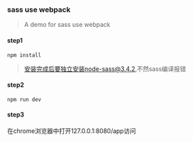 ### sass use webpack

> A demo for sass use webpack

#### step1
```shell
npm install
```
> 安装完成后要独立安装node-sass@3.4.2,不然sass编译报错

#### step2

```shell
npm run dev
```

#### step3


在chrome浏览器中打开127.0.0.1:8080/app访问
